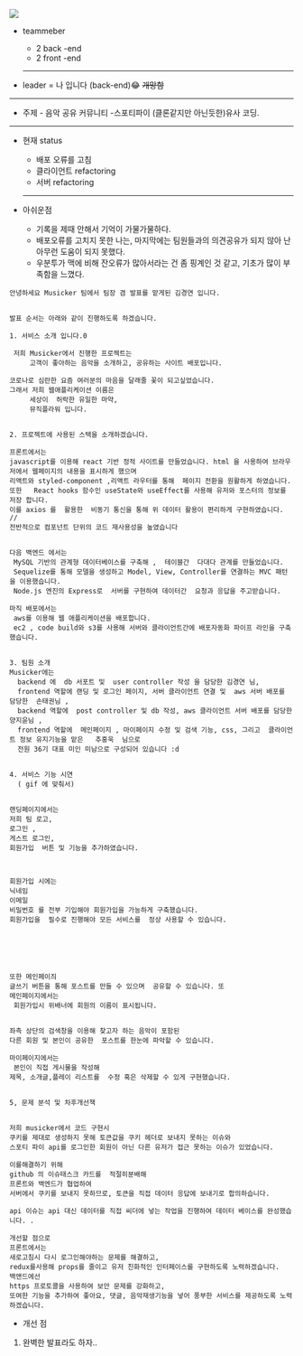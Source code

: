 ![](https://images.velog.io/images/ww3ysq/post/67efab94-a246-4bcc-b599-b75166cbc9ea/2022-03-03_1.43.13.png)

- teammeber

  - 2 back -end
  - 2 front -end

  ***

- leader = 나 입니다 (back-end)😂 ~~개망함~~

---

- 주제 - 음악 공유 커뮤니티 -스포티파이 (클론같지만 아닌듯한)유사 코딩.

---

- 현재 status

  - 배포 오류를 고침
  - 클라이언트 refactoring
  - 서버 refactoring

  ***

- 아쉬운점
  - 기록을 제때 안해서 기억이 가물가물하다.
    <br>
  - 배포오류를 고치지 못한 나는, 마지막에는 팀원들과의 의견공유가 되지 않아 난 아무런 도움이 되지 못했다.
    <br>
  - 우분투가 맥에 비해 잔오류가 많아서라는 건 좀 핑계인 것 같고, 기초가 많이 부족함을 느꼈다.

```
안녕하세요 Musicker 팀에서 팀장 겸 발표를 맡게된 김경연 입니다.


발표 순서는 아래와 같이 진행하도록 하겠습니다.

1. 서비스 소개 입니다.0

 저희 Musicker에서 진행한 프로젝트는
     고객이 좋아하는 음악을 소개하고, 공유하는 사이트 배포입니다.

코로나로 심란한 요즘 여러분의 마음을 달래줄 꽃이 되고싶었습니다.
그래서 저희 웹애플리케이션 이름은
     세상이  허락한 유일한 마약,
     뮤직플라워 입니다.


2. 프로젝트에 사용된 스택을 소개하겠습니다.

프론트에서는
javascript를 이용해 react 기반 정적 사이트를 만들었습니다. html 을 사용하여 브라우저에서 웹페이지의 내용을 표시하게 했으며
리액트와 styled-component ,리액트 라우터를 통해  페이지 전환을 원활하게 하였습니다.
또한   React hooks 함수인 useState와 useEffect를 사용해 유저와 포스터의 정보를 저장 합니다.
이를 axios 를  활용한  비동기 통신을 통해 위 데이터 활용이 편리하게 구현하였습니다. //
전반적으로 컴포넌트 단위의 코드 재사용성을 높였습니다


다음 백엔드 에서는
 MySQL 기반의 관계형 데이터베이스를 구축해 ,  테이블간  다대다 관계를 만들었습니다.
 Sequelize를 통해 모델을 생성하고 Model, View, Controller를 연결하는 MVC 패턴을 이용했습니다.
 Node.js 엔진의 Express로  서버를 구현하여 데이터간  요청과 응답을 주고받습니다.

마직 배포에서는
 aws를 이용해 웹 애플리케이션을 배포합니다.
 ec2 , code build와 s3를 사용해 서버와 클라이언트간에 배포자동화 파이프 라인을 구축했습니다.


3. 팀원 소개
Musicker에는
  backend 에  db 서포트 및  user controller 작성 을 담당한 김경연 님,
  frontend 역할에 랜딩 및 로그인 페이지, 서버 클라이언트 연결 및  aws 서버 배포를  담당한  손태권님 ,
  backend 역할에  post controller 및 db 작성, aws 클라이언트 서버 배포를 담당한 양지윤님 ,
  frontend 역할에  메인페이지 , 마이페이지 수정 및 검색 기능, css, 그리고  클라이언트 정보 유지기능을 맡은   추홍욱  님으로
  전원 36기 대표 미인 미남으로 구성되어 있습니다 :d


4. 서비스 기능 시연
  ( gif 에 맞춰서)


랜딩페이지에서는
저희 팀 로고,
로그인 ,
게스트 로그인,
회원가입  버튼 및 기능을 추가하였습니다.



회원가입 시에는
닉네임
이메일
비밀번호 를 전부 기입해야 회원가입을 가능하게 구축했습니다.
회원가입을  필수로 진행해야 모든 서비스를  정상 사용할 수 있습니다.






또한 메인페이즤
글쓰기 버튼을 통해 포스트를 만들 수 있으며  공유할 수 있습니다. 또
메인페이지에서는
 회원가입시 위배너에 회원의 이름이 표시됩니다.


좌측 상단의 검색창을 이용해 찾고자 하는 음악이 포함된
다른 회원 및 본인이 공유한  포스트를 한눈에 파악할 수 있습니다.

마이페이지에서는
 본인이 직접 게시물을 작성해
제목, 소개글,플레이 리스트를  수정 혹은 삭제할 수 있게 구현했습니다.


5, 문제 분석 및 차후개선책


저희 musicker에서 코드 구현시
쿠키를 제대로 생성하지 못해 토큰값을 쿠키 헤더로 보내지 못하는 이슈와
스포티 파이 api를 로그인한 회원이 아닌 다른 유저가 접근 못하는 이슈가 있었습니다.

이를해결하기 위해
github 의 이슈태스크 카드를  적절히분배해
프론트와 백엔드가 협업하여
서버에서 쿠키를 보내지 못하므로, 토큰을 직접 데이터 응답에 보내기로 합의하습니다.

api 이슈는 api 대신 데이터를 직접 씨더에 넣는 작업을 진행하여 데이터 베이스를 완성했습니다. .

개선할 점으로
프론트에서는
새로고침시 다시 로그인해야하는 문제를 해결하고,
redux를사용해 props를 줄이고 유저 친화적인 인터페이스를 구현하도록 노력하겠습니다.
백앤드에선
https 프로토콜을 사용하여 보안 문제를 강화하고,
또여한 기능을 추가하여 좋아요, 댓글, 음악재생기능을 넣어 풍부한 서비스를 제공하도록 노력하겠습니다.
```

- 개선 점

1.  완벽한 발표라도 하자..
